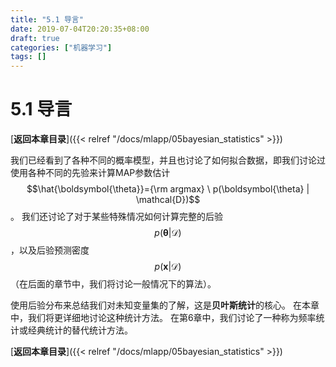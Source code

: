 ```yaml
---
title: "5.1 导言"
date: 2019-07-04T20:20:35+08:00
draft: true
categories: ["机器学习"]
tags: []
---
```


# 5.1 导言

[**返回本章目录**]({{< relref "/docs/mlapp/05bayesian_statistics" >}})

我们已经看到了各种不同的概率模型，并且也讨论了如何拟合数据，即我们讨论过使用各种不同的先验来计算MAP参数估计$$\hat{\boldsymbol{\theta}}={\rm argmax} \ p(\boldsymbol{\theta} | \mathcal{D})$$。 我们还讨论了对于某些特殊情况如何计算完整的后验$$p(\boldsymbol{\theta} | \mathcal{D})$$，以及后验预测密度$$p(\boldsymbol{x} | \mathcal{D})$$（在后面的章节中，我们将讨论一般情况下的算法）。

使用后验分布来总结我们对未知变量集的了解，这是**贝叶斯统计**的核心。 在本章中，我们将更详细地讨论这种统计方法。 在第6章中，我们讨论了一种称为频率统计或经典统计的替代统计方法。

[**返回本章目录**]({{< relref "/docs/mlapp/05bayesian_statistics" >}})

